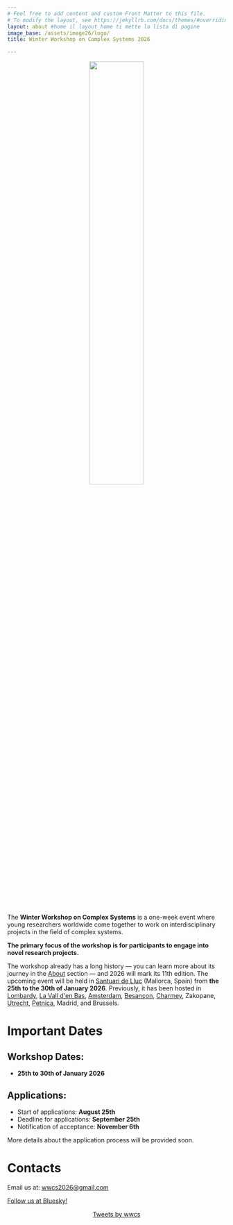 ```yaml
---
# Feel free to add content and custom Front Matter to this file.
# To modify the layout, see https://jekyllrb.com/docs/themes/#overriding-theme-defaults
layout: about #home il layout home ti mette la lista di pagine
image_base: /assets/image26/logo/
title: Winter Workshop on Complex Systems 2026

---
```


<center>
  <img src="{{ page.image_base }}logo_sign_no_back.png" style="width: 50%;" />
</center>

The **Winter Workshop on Complex Systems** is a one-week event where young researchers worldwide come together to work on interdisciplinary projects  in the field of complex systems.

**The primary focus of the workshop is for participants to engage into novel research projects.**

The workshop already has a long history — you can learn more about its journey in the [About](https://wwcs2026.github.io/about) section — and 2026 will mark its 11th edition. The upcoming event will be held in [Santuari de Lluc](https://www.lluc.net/en/) (Mallorca, Spain) from **the 25th to the 30th of January 2026**. Previously, it has been hosted in [Lombardy](https://wwcs2025.github.io/), [La Vall d'en Bas](https://wwcs2024.github.io/), [Amsterdam](https://wwcs2023.github.io/), [Besançon](https://wwcs2022.github.io/), [Charmey](https://wwcs2020.github.io/), Zakopane, [Utrecht](https://wwcs2018.github.io/), [Petnica](https://wwcs2017ed.wixsite.com/wwcs), Madrid, and Brussels.

# Important Dates

## Workshop Dates:

-   **25th to 30th of January 2026**

## Applications:

- Start of applications: **August 25th**
- Deadline for applications: **September 25th**
- Notification of acceptance: **November 6th**

<!-- The application form is available [here](https://forms.gle/wUn8vCVpjqXkvCjd9). -->
More details about the application process will be provided soon.

# Contacts

Email us at: [wwcs2026@gmail.com](mailto:wwcs2026@gmail.com)

[Follow us at Bluesky!](https://bsky.app/profile/wwcs.bsky.social)

 <!-- Twitter: "@winter_complex" -->

<center>

<a class="twitter-timeline" data-width="300" data-height="550" href="https://twitter.com/winter_complex">Tweets by wwcs</a> <script async src="https://platform.twitter.com/widgets.js" charset="utf-8"></script> 

</center>
